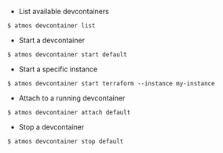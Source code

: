 - List available devcontainers

```
$ atmos devcontainer list
```

- Start a devcontainer

```
$ atmos devcontainer start default
```

- Start a specific instance

```
$ atmos devcontainer start terraform --instance my-instance
```

- Attach to a running devcontainer

```
$ atmos devcontainer attach default
```

- Stop a devcontainer

```
$ atmos devcontainer stop default
```
